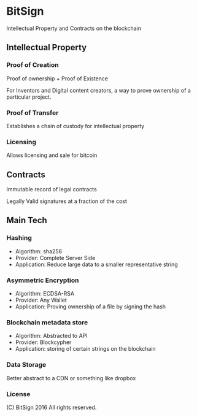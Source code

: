 # BitSign #

Intellectual Property and Contracts on the blockchain

## Intellectual Property ##

### Proof of Creation ###

Proof of ownership + Proof of Existence

For Inventors and Digital content creators, a way to prove ownership of a particular project.

### Proof of Transfer ###

Establishes a chain of custody for intellectual property

### Licensing ###

Allows licensing and sale for bitcoin

## Contracts ##

Immutable record of legal contracts

Legally Valid signatures at a fraction of the cost

## Main Tech ##

### Hashing ###

- Algorithm: sha256
- Provider: Complete Server Side
- Application: Reduce large data to a smaller representative string

### Asymmetric Encryption ###

- Algorithm: ECDSA-RSA
- Provider: Any Wallet
- Application: Proving ownership of a file by signing the hash

### Blockchain metadata store ###

- Algorithm: Abstracted to API
- Provider: Blockcypher
- Application: storing of certain strings on the blockchain

### Data Storage ###

Better abstract to a CDN or something like dropbox

### License ###

(C) BitSign 2016 All rights reserved.